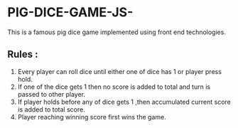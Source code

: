 # PIG-DICE-GAME-JS-
This is a famous pig dice game implemented using front end technologies.

## Rules :
  1. Every player can roll dice until either one of dice has 1 or player press hold.
  2. If one of the dice gets 1 then no score is added to total and turn is passed to other player.
  3. If player holds before any of dice gets 1 ,then accumulated current score is added to total score.
  4. Player reaching winning score first wins the game.
